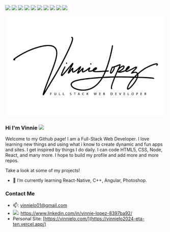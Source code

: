 ![](https://img.shields.io/badge/RNative-IOS-informational?style=flat&logo=RNative&logoColor=white&color=2bbc8a)
![](https://img.shields.io/badge/RNative-Android-informational?style=flat&logo=RNative&logoColor=white&color=2bbc8a)
![](https://img.shields.io/badge/HTML-informational?style=flat&logo=HTML&logoColor=white&color=2bbc8a)
![](https://img.shields.io/badge/CSS-informational?style=flat&logo=CSS&logoColor=white&color=2bbc8a)
![](https://img.shields.io/badge/Node-informational?style=flat&logo=Node&logoColor=white&color=2bbc8a)
![](https://img.shields.io/badge/ReactJS-informational?style=flat&logo=REACTJS&logoColor=white&color=2bbc8a)
![](https://img.shields.io/badge/BackEnd-MongoDB-informational?style=flat&logo=MongoDB&logoColor=white&color=2bbc8a)
![](https://img.shields.io/badge/BackEnd-MySQL-informational?style=flat&logo=MySQL&logoColor=white&color=2bbc8a)
![](https://img.shields.io/badge/FULLSTACK-MERN-informational?style=flat&logo=MERN&logoColor=white&color=2bbc8a)
![](https://img.shields.io/badge/FrontEnd-JavaScript-informational?style=flat&logo=JS&logoColor=white&color=2bbc8a)



[![Header](https://github.com/vinnielo/vinnielo/blob/master/Vinnie-Lopez-black-low-res-60sm.png?raw=true "Header")](https://github.com/vinnielo/vinnielo/blob/master/Vinnie-Lopez-black-low-res-60sm.png?raw=true)

### Hi I'm Vinnie <img src="https://raw.githubusercontent.com/MartinHeinz/MartinHeinz/master/wave.gif" width="30px">

Welcome to my Github page! I am a Full-Stack Web Developer. I love learning new things and using what i know to create dynamic and fun apps and sites. I get inspired by things I do daily. I can code HTML5, CSS, Node, React, and many more. I hope to build my profile and add more and more repos.

Take a look at some of my projects!

- 🌱 I’m currently learning React-Native, C++, Angular, Photoshop.

### Contact Me

- 📫: vinnielo01@gmail.com
- <img src="https://image.flaticon.com/icons/svg/145/145807.svg" width="30px">: https://www.linkedin.com/in/vinnie-lopez-8397ba92/
- Personal Site: [https://vinnielo.com/](https://vinnielo2024-eta-ten.vercel.app/)

<!--
**vinnielo/vinnielo** is a ✨ _special_ ✨ repository because its `README.md` (this file) appears on your GitHub profile.

Here are some ideas to get you started:

- 🔭 I’m currently working on ...
- 🌱 I’m currently learning ...
- 👯 I’m looking to collaborate on ...
- 🤔 I’m looking for help with ...
- 💬 Ask me about ...
- 📫 How to reach me: vinnielo01@gmail.com
- 😄 Pronouns: ...
- ⚡ Fun fact: ...
-->
